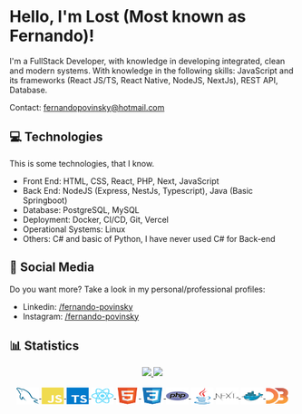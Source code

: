 # Hello, I'm Lost (Most known as Fernando)!

I'm a FullStack Developer, with knowledge in developing integrated, clean and modern systems. With knowledge in the following skills: JavaScript and its frameworks (React JS/TS, React Native, NodeJS, NextJs), REST API, Database.

Contact:
fernandopovinsky@hotmail.com


## :computer: Technologies
This is some technologies, that I know.

- Front End: HTML, CSS, React, PHP, Next, JavaScript
- Back End: NodeJS (Express, NestJs, Typescript), Java (Basic Springboot)
- Database: PostgreSQL, MySQL
- Deployment: Docker, CI/CD, Git, Vercel
- Operational Systems: Linux
- Others: C# and basic of Python, I have never used C# for Back-end

## :link: Social Media
Do you want more? Take a look in my personal/professional profiles:

- Linkedin: [/fernando-povinsky](https://www.linkedin.com/in/fernando-povinsky/)
- Instagram: [/fernando-povinsky](https://www.instagram.com/yloxt_/)

## :bar_chart: Statistics

<div align="center">
  <a href="https://github.com/yLost">
  <img height="180em" src="https://github-readme-stats.vercel.app/api?username=yLost&show_icons=true&theme=dark&include_all_commits=true&count_private=true"/>
  <img height="180em" src="https://github-readme-stats.vercel.app/api/top-langs/?username=yLost&layout=compact&langs_count=7&theme=dark"/>
</div>
<div align="center" style="display: inline_block"><br>
  <img align="center" alt="Lost-PHP" height="30" width="40" src="https://github.com/devicons/devicon/blob/master/icons/mysql/mysql-original.svg" />
  <img align="center" alt="Lost-Js" height="30" width="40" src="https://raw.githubusercontent.com/devicons/devicon/master/icons/javascript/javascript-plain.svg">
  <img align="center" alt="Lost-Ts" height="30" width="40" src="https://raw.githubusercontent.com/devicons/devicon/master/icons/typescript/typescript-plain.svg">
  <img align="center" alt="Lost-React" height="30" width="40" src="https://raw.githubusercontent.com/devicons/devicon/master/icons/react/react-original.svg">
  <img align="center" alt="Lost-HTML" height="30" width="40" src="https://raw.githubusercontent.com/devicons/devicon/master/icons/html5/html5-original.svg">
  <img align="center" alt="Lost-CSS" height="30" width="40" src="https://raw.githubusercontent.com/devicons/devicon/master/icons/css3/css3-original.svg">
  <img align="center" alt="Lost-PHP" height="30" width="40" src="https://github.com/devicons/devicon/blob/master/icons/php/php-original.svg" />
  <img align="center" alt="Lost-PHP" height="30" width="40" src="https://github.com/devicons/devicon/blob/master/icons/java/java-original.svg" />
  <img align="center" alt="Lost-NEXT" height="30" width="40" src="https://github.com/devicons/devicon/blob/master/icons/nextjs/nextjs-original-wordmark.svg" />
  <img align="center" alt="Lost-NEXT" height="30" width="40" src="https://github.com/devicons/devicon/blob/master/icons/docker/docker-original.svg" />
  <img align="center" alt="Lost-NEXT" height="30" width="40" src="https://github.com/devicons/devicon/blob/master/icons/d3js/d3js-original.svg" />
          
</div>
 
